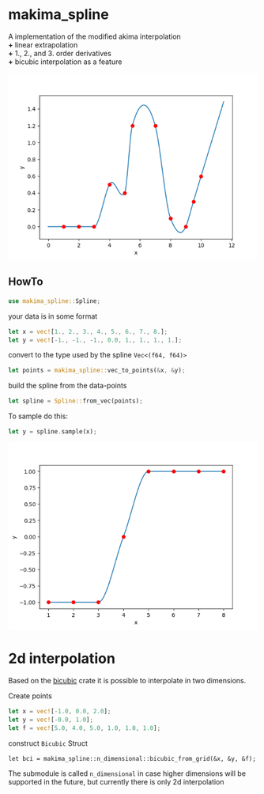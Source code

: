 # makima_spline
A implementation of the modified akima interpolation<br>
**+** linear extrapolation<br>
**+** 1., 2., and 3. order derivatives<br>
**+** bicubic interpolation as a feature

<img src="testing/general.png">


## HowTo
```rust
use makima_spline::Spline;
```
your data is in some format
```rust
let x = vec![1., 2., 3., 4., 5., 6., 7., 8.];
let y = vec![-1., -1., -1., 0.0, 1., 1., 1., 1.];
``` 
convert to the type used by the spline `Vec<(f64, f64)>`
```rust
let points = makima_spline::vec_to_points(&x, &y);
```    
build the spline from the data-points
```rust
let spline = Spline::from_vec(points);
```
To sample do this:
```rust
let y = spline.sample(x);
```
<img src="testing/step.png">

# 2d interpolation
Based on the [bicubic](https://crates.io/crates/bicubic) crate it is possible to interpolate in two dimensions. 

Create points
``` rust
let x = vec![-1.0, 0.0, 2.0];
let y = vec![-0.0, 1.0];
let f = vec![5.0, 4.0, 5.0, 1.0, 1.0, 1.0];
``` 
construct `Bicubic` Struct
``` 
let bci = makima_spline::n_dimensional::bicubic_from_grid(&x, &y, &f);
```

The submodule is called `n_dimensional` in case higher dimensions will be supported in the future, but currently there is only 2d interpolation